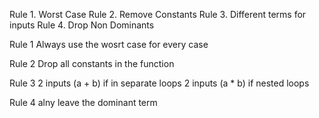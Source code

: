 Rule 1. Worst Case
    Rule 2. Remove Constants
        Rule 3. Different terms for inputs
            Rule 4. Drop Non Dominants

Rule 1
    Always use the wosrt case for every case

Rule 2
    Drop all constants in the function

Rule 3
    2 inputs (a + b) if in separate loops
    2 inputs (a * b) if nested loops

Rule 4
    alny leave the dominant term

